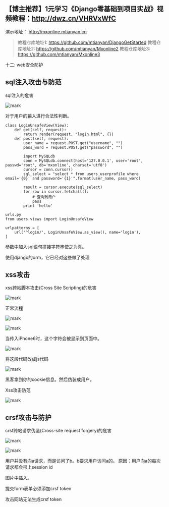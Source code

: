 ## 【博主推荐】1元学习《Django零基础到项目实战》视频教程：http://dwz.cn/VHRVxWfC

演示地址： http://mxonline.mtianyan.cn

>教程仓库地址1: https://github.com/mtianyan/DjangoGetStarted
教程仓库地址2: https://github.com/mtianyan/Mxonline2
教程仓库地址3: https://github.com/mtianyan/Mxonline3

十二: web安全防护

## sql注入攻击与防范


sql注入的危害

![mark](http://upload-images.jianshu.io/upload_images/1779926-5d766e11de0738fb.png?imageMogr2/auto-orient/strip%7CimageView2/2/w/1240)

对于用户的输入进行合法性判断。

```
class LoginUnsafeView(View):
    def get(self, request):
        return render(request, "login.html", {})
    def post(self, request):
        user_name = request.POST.get("username", "")
        pass_word = request.POST.get("password", "")

        import MySQLdb
        conn = MySQLdb.connect(host='127.0.0.1', user='root', passwd='root', db='mxonline', charset='utf8')
        cursor = conn.cursor()
        sql_select = "select * from users_userprofile where email='{0}' and password='{1}'".format(user_name, pass_word)

        result = cursor.execute(sql_select)
        for row in cursor.fetchall():
            # 查询到用户
            pass
        print 'hello'

urls.py
from users.views import LoginUnsafeView

urlpatterns = [
    url('^login/', LoginUnsafeView.as_view(), name='login'),
]
```

参数中加入sql语句拼接字符串使之为真。

使用django的orm，它已经对这些做了处理

## xss攻击

xss跨站脚本攻击(Cross Site Scripting)的危害

![mark](http://upload-images.jianshu.io/upload_images/1779926-2d013c71d3d2240a.png?imageMogr2/auto-orient/strip%7CimageView2/2/w/1240)

正常流程

![mark](http://upload-images.jianshu.io/upload_images/1779926-3654a343edd8dd7e.png?imageMogr2/auto-orient/strip%7CimageView2/2/w/1240)

![mark](http://upload-images.jianshu.io/upload_images/1779926-36ab833452623bb5.png?imageMogr2/auto-orient/strip%7CimageView2/2/w/1240)

当传入iPhone6时，这个字符会被显示到页面中。

![mark](http://upload-images.jianshu.io/upload_images/1779926-015f06294fcbaa4f.png?imageMogr2/auto-orient/strip%7CimageView2/2/w/1240)

将这段代码改成js代码

![mark](http://upload-images.jianshu.io/upload_images/1779926-199eed9caa61b751.png?imageMogr2/auto-orient/strip%7CimageView2/2/w/1240)

黑客拿到你的cookie信息。然后伪装成用户。

Xss攻击防范

![mark](http://upload-images.jianshu.io/upload_images/1779926-2cbfc4555ccbfadf.png?imageMogr2/auto-orient/strip%7CimageView2/2/w/1240)

## crsf攻击与防护

crsf跨站请求伪造(Cross-site request forgery)的危害

![mark](http://upload-images.jianshu.io/upload_images/1779926-11a1555439dae316.png?imageMogr2/auto-orient/strip%7CimageView2/2/w/1240)

![mark](http://upload-images.jianshu.io/upload_images/1779926-71fc9e5878285fc3.png?imageMogr2/auto-orient/strip%7CimageView2/2/w/1240)

用户并没有向a请求，而是访问了b。b要求用户访问a的。
原因：用户向a的每次请求都会带上session id

图片中插入。

提交form表单必须添加crsf token

攻击网站无法生成crsf token

